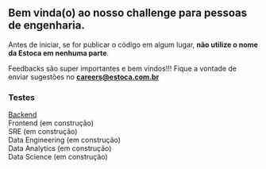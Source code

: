 ## Bem vinda(o) ao nosso challenge para pessoas de engenharia. 
Antes de iniciar, se for publicar o código em algum lugar, **não utilize o nome da Estoca em nenhuma parte**.

Feedbacks são super importantes e bem vindos!!! Fique a vontade de enviar sugestões no **careers@estoca.com.br**

### Testes

[Backend](challenge-backend.md) <br>
Frontend (em construção) <br>
SRE (em construção) <br>
Data Engineering (em construção) <br>
Data Analytics (em construção) <br>
Data Science (em construção) <br>